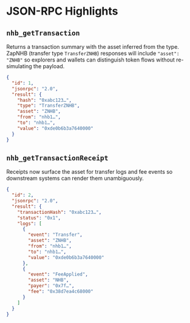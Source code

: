 # JSON-RPC Highlights

## `nhb_getTransaction`

Returns a transaction summary with the asset inferred from the type. ZapNHB
(transfer type `TransferZNHB`) responses will include `"asset": "ZNHB"` so
explorers and wallets can distinguish token flows without re-simulating the
payload.

```json
{
  "id": 1,
  "jsonrpc": "2.0",
  "result": {
    "hash": "0xabc123…",
    "type": "TransferZNHB",
    "asset": "ZNHB",
    "from": "nhb1…",
    "to": "nhb1…",
    "value": "0xde0b6b3a7640000"
  }
}
```

## `nhb_getTransactionReceipt`

Receipts now surface the asset for transfer logs and fee events so downstream
systems can render them unambiguously.

```json
{
  "id": 2,
  "jsonrpc": "2.0",
  "result": {
    "transactionHash": "0xabc123…",
    "status": "0x1",
    "logs": [
      {
        "event": "Transfer",
        "asset": "ZNHB",
        "from": "nhb1…",
        "to": "nhb1…",
        "value": "0xde0b6b3a7640000"
      },
      {
        "event": "FeeApplied",
        "asset": "NHB",
        "payer": "0x7f…",
        "fee": "0x38d7ea4c68000"
      }
    ]
  }
}
```
